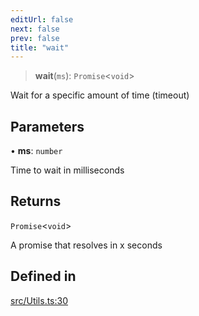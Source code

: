 ```yaml
---
editUrl: false
next: false
prev: false
title: "wait"
---
```


> **wait**(`ms`): `Promise`\<`void`\>

Wait for a specific amount of time (timeout)

## Parameters

• **ms**: `number`

Time to wait in milliseconds

## Returns

`Promise`\<`void`\>

A promise that resolves in x seconds

## Defined in

[src/Utils.ts:30](https://github.com/shipgirlproject/shoukaku/blob/f3e4f8953c070c0cdfec493d072e6a22e3555895/src/Utils.ts#L30)

